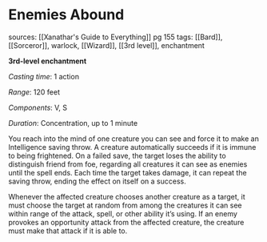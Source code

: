 # Enemies Abound
sources: [[Xanathar's Guide to Everything]] pg 155
tags: [[Bard]], [[Sorceror]], warlock, [[Wizard]], [[3rd level]], enchantment

**3rd-level enchantment**

*Casting time*: 1 action

*Range*: 120 feet

*Components*: V, S

*Duration*: Concentration, up to 1 minute

You reach into the mind of one creature you can see and force it to make an Intelligence saving throw. A creature automatically succeeds if it is immune to being frightened. On a failed save, the target loses the ability to distinguish friend from foe, regarding all creatures it can see as enemies until the spell ends. Each time the target takes damage, it can repeat the saving throw, ending the effect on itself on a success.

Whenever the affected creature chooses another creature as a target, it must choose the target at random from among the creatures it can see within range of the attack, spell, or other ability it’s using. If an enemy provokes an opportunity attack from the affected creature, the creature must make that attack if it is able to.
